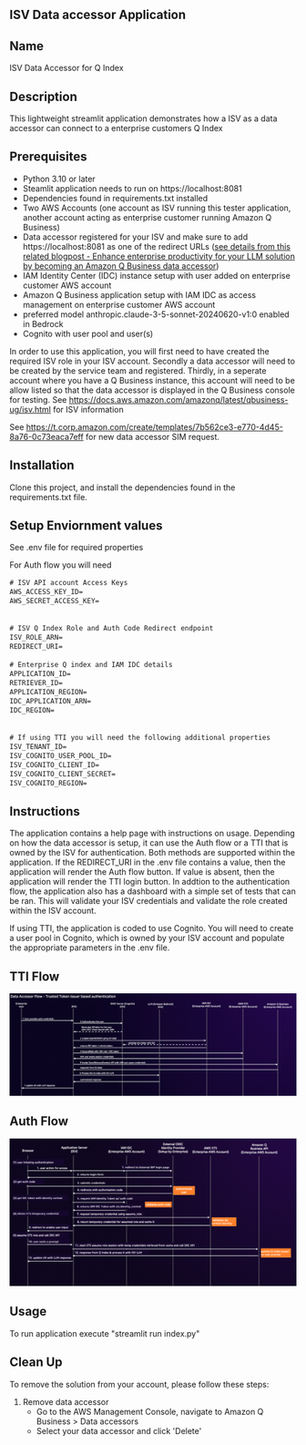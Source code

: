 ## ISV Data accessor Application

## Name
ISV Data Accessor for Q Index

## Description
This lightweight streamlit application demonstrates how a ISV as a data accessor can connect to a enterprise customers Q Index

## Prerequisites
- Python 3.10 or later
- Steamlit application needs to run on https://localhost:8081
- Dependencies found in requirements.txt installed
- Two AWS Accounts (one account as ISV running this tester application, another account acting as enterprise customer running Amazon Q Business)
- Data accessor registered for your ISV and make sure to add https://localhost:8081 as one of the redirect URLs ([see details from this related blogpost - Enhance enterprise productivity for your LLM solution by becoming an Amazon Q Business data accessor](https://aws.amazon.com/blogs/machine-learning/enhance-enterprise-productivity-for-your-llm-solution-by-becoming-an-amazon-q-business-data-accessor/))
- IAM Identity Center (IDC) instance setup with user added on enterprise customer AWS account
- Amazon Q Business application setup with IAM IDC as access management on enterprise customer AWS account 
- preferred model anthropic.claude-3-5-sonnet-20240620-v1:0 enabled in Bedrock
- Cognito with user pool and user(s)

In order to use this application, you will first need to have created the required ISV role in your ISV account. Secondly a data accessor will need to be
created by the service team and registered. Thirdly, in a seperate account where you have a Q Business instance, this account will need to be 
allow listed so that the data accessor is displayed in the Q Business console for testing.
See https://docs.aws.amazon.com/amazonq/latest/qbusiness-ug/isv.html for ISV information

See https://t.corp.amazon.com/create/templates/7b562ce3-e770-4d45-8a76-0c73eaca7eff for new data accessor SIM request.


## Installation
Clone this project, and install the dependencies found in the requirements.txt file.

## Setup Enviornment values
See .env file for required properties

For Auth flow you will need 

```
# ISV API account Access Keys
AWS_ACCESS_KEY_ID=
AWS_SECRET_ACCESS_KEY=


# ISV Q Index Role and Auth Code Redirect endpoint
ISV_ROLE_ARN=
REDIRECT_URI=

# Enterprise Q index and IAM IDC details
APPLICATION_ID=
RETRIEVER_ID=
APPLICATION_REGION=
IDC_APPLICATION_ARN=
IDC_REGION=


# If using TTI you will need the following additional properties
ISV_TENANT_ID=
ISV_COGNITO_USER_POOL_ID=
ISV_COGNITO_CLIENT_ID=
ISV_COGNITO_CLIENT_SECRET=
ISV_COGNITO_REGION=
```


## Instructions
The application contains a help page with instructions on usage. Depending on how the data accessor is setup, it can use the Auth flow or a TTI that is owned
by the ISV for authentication. Both methods are supported within the application. If the REDIRECT_URI in the .env file contains a value, then the application
will render the Auth flow button. If value is absent, then the application will render the TTI login button. In addtion to the authentication flow, the application 
also has a dashboard with a simple set of tests that can be ran. This will validate your ISV credentials and validate the role created within the ISV account.

If using TTI, the application is coded to use Cognito. You will need to create a user pool in Cognito, which is owned by your ISV account and populate the appropriate parameters in the .env file.


## TTI Flow
![User Authentication Flow](assets/tti-auth-flow.png)

## Auth Flow
![User Authentication Flow](assets/authentication-flow.png)



## Usage
To run application execute "streamlit run index.py"


## Clean Up
To remove the solution from your account, please follow these steps:

1. Remove data accessor
    - Go to the AWS Management Console, navigate to Amazon Q Business >  Data accessors
    - Select your data accessor and click 'Delete'

